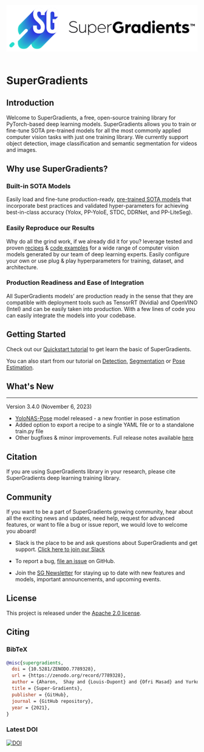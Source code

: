 <div align="center">
  <img src="./images/SG - Horizontal Glow 2.png" width="600"/>
 <br/><br/>
  

</div>


# SuperGradients

## Introduction
Welcome to SuperGradients, a free, open-source training library for PyTorch-based deep learning models.
SuperGradients allows you to train or fine-tune SOTA pre-trained models for all the most commonly applied computer vision tasks with just one training library. We currently support object detection, image classification and semantic segmentation for videos and images.


## Why use SuperGradients?
 
### Built-in SOTA Models

Easily load and fine-tune production-ready, [pre-trained SOTA models](model_zoo.md) that incorporate best practices and validated hyper-parameters for achieving best-in-class accuracy (Yolox, PP-YoloE, STDC, DDRNet, and PP-LiteSeg).

### Easily Reproduce our Results
       
Why do all the grind work, if we already did it for you? leverage tested and proven [recipes](https://github.com/Deci-AI/super-gradients/tree/master/src/super_gradients/recipes) & [code examples](https://github.com/Deci-AI/super-gradients/tree/master/src/super_gradients/examples) for a wide range of computer vision models generated by our team of deep learning experts. Easily configure your own or use plug & play hyperparameters for training, dataset, and architecture.
    
### Production Readiness and Ease of Integration
    
All SuperGradients models’ are production ready in the sense that they are compatible with deployment tools such as TensorRT (Nvidia) and OpenVINO (Intel) and can be easily taken into production. With a few lines of code you can easily integrate the models into your codebase.
   
## Getting Started
Check out our [Quickstart tutorial](QuickstartBasicToolkit.md) to get learn the basic of SuperGradients.

You can also start from our tutorial on [Detection](ObjectDetection.md), [Segmentation](Segmentation.md) or [Pose Estimation](PoseEstimation.md).
 
## What's New

__________________________________________________________________________________________________________
Version 3.4.0 (November 6, 2023)

* [YoloNAS-Pose](YOLONAS-POSE.md) model released - a new frontier in pose estimation
* Added option to export a recipe to a single YAML file or to a standalone train.py file 
* Other bugfixes & minor improvements. Full release notes available [here](https://github.com/Deci-AI/super-gradients/releases/tag/3.4.0)

## Citation

If you are using SuperGradients library in your research, please cite SuperGradients deep learning training library.


[//]: # (### BibTeX)

[//]: # ()
[//]: # (```bibtex)

[//]: # (@misc{rw2019timm,)

[//]: # (  title = {SuperGradients},)

[//]: # (  year = {2021},)

[//]: # (  publisher = {GitHub},)

[//]: # (  journal = {GitHub repository},)

[//]: # (  doi = {},)

[//]: # (  howpublished = {\url{https://github.com/Deci-AI/super-gradients}})

[//]: # (})

[//]: # (```)

[//]: # ()
[//]: # (### Latest DOI)

[//]: # ()
[//]: # ([![DOI]&#40;https://zenodo.org/badge/.svg&#41;]&#40;https://zenodo.org/badge/latestdoi/&#41;)

## Community

If you want to be a part of SuperGradients growing community, hear about all the exciting news and updates, need help, request for advanced features,
    or want to file a bug or issue report, we would love to welcome you aboard!

* Slack is the place to be and ask questions about SuperGradients and get support. [Click here to join our Slack](
  https://join.slack.com/t/supergradients-comm52/shared_invite/zt-10vz6o1ia-b_0W5jEPEnuHXm087K~t8Q)
    
* To report a bug, [file an issue](https://github.com/Deci-AI/super-gradients/issues) on GitHub.

* Join the [SG Newsletter](https://www.supergradients.com/#Newsletter)
  for staying up to date with new features and models, important announcements, and upcoming events.

## License

This project is released under the [Apache 2.0 license](LICENSE).
    
## Citing

### BibTeX

```bibtex
@misc{supergradients,
  doi = {10.5281/ZENODO.7789328},
  url = {https://zenodo.org/record/7789328},
  author = {Aharon,  Shay and {Louis-Dupont} and {Ofri Masad} and Yurkova,  Kate and {Lotem Fridman} and {Lkdci} and Khvedchenya,  Eugene and Rubin,  Ran and Bagrov,  Natan and Tymchenko,  Borys and Keren,  Tomer and Zhilko,  Alexander and {Eran-Deci}},
  title = {Super-Gradients},
  publisher = {GitHub},
  journal = {GitHub repository},
  year = {2021},
}
```

### Latest DOI

[![DOI](https://zenodo.org/badge/DOI/10.5281/zenodo.7789328.svg)](https://doi.org/10.5281/zenodo.7789328)
